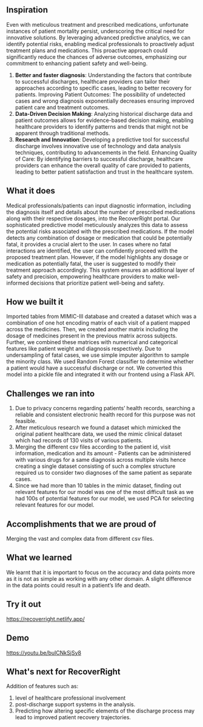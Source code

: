 ## Inspiration
Even with meticulous treatment and prescribed medications, unfortunate instances of patient mortality persist, underscoring the critical need for innovative solutions. By leveraging advanced predictive analytics, we can identify potential risks, enabling medical professionals to proactively adjust treatment plans and medications. This proactive approach could significantly reduce the chances of adverse outcomes, emphasizing our commitment to enhancing patient safety and well-being. 

1. **Better and faster diagnosis**: Understanding the factors that contribute to successful discharges, healthcare providers can tailor their approaches according to specific cases, leading to better recovery for patients. 
Improving Patient Outcomes: The possibility of undetected cases and wrong diagnosis exponentially decreases ensuring improved patient care and treatment outcomes.
2. **Data-Driven Decision Making**: Analyzing historical discharge data and patient outcomes allows for evidence-based decision making, enabling healthcare providers to identify patterns and trends that might not be apparent through traditional methods.
3. **Research and Innovation**: Developing a predictive tool for successful discharge involves innovative use of technology and data analysis techniques, contributing to advancements in the field.
Enhancing Quality of Care: By identifying barriers to successful discharge, healthcare providers can enhance the overall quality of care provided to patients, leading to better patient satisfaction and trust in the healthcare system.

## What it does
Medical professionals/patients can input diagnostic information, including the diagnosis itself and details about the number of prescribed medications along with their respective dosages, into the RecoverRight portal. Our sophisticated predictive model meticulously analyzes this data to assess the potential risks associated with the prescribed medications. If the model detects any combination of dosage or medication that could be potentially fatal, it provides a crucial alert to the user. In cases where no fatal interactions are identified, the user can confidently proceed with the proposed treatment plan. However, if the model highlights any dosage or medication as potentially fatal, the user is suggested to modify their treatment approach accordingly. This system ensures an additional layer of safety and precision, empowering healthcare providers to make well-informed decisions that prioritize patient well-being and safety.


## How we built it
Imported tables from MIMIC-III database and created a dataset which was a combination of one hot encoding matrix of each visit of a patient mapped across the medicines. Then, we created another matrix including the dosage of medicines present in the previous matrix across subjects. Further, we combined these matrices with numerical and categorical features like patient weight and diagnosis respectively. Due to undersampling of fatal cases, we use simple imputer algorithm to sample the minority class. We used Random Forest classifier to determine whether a patient would have a successful discharge or not. We converted this model into a pickle file and integrated it with our frontend using a Flask API. 


## Challenges we ran into

1. Due to privacy concerns regarding patients’ health records, searching a reliable and consistent electronic health record for this purpose was not feasible.
2. After meticulous research we found a dataset which mimicked the original patient healthcare data, we used the mimic clinical dataset which had records of 130 visits of various patients.
3. Merging the different csv files according to the patient id, visit information, medication and its amount - Patients can be administered with various drugs for a same diagnosis across multiple visits hence creating a single dataset consisting of such a complex structure required us to consider two diagnoses of the same patient as separate cases.
4. Since we had more than 10 tables in the mimic dataset, finding out relevant features for our model was one of the most difficult task as we had 100s of potential features for our model, we used PCA for selecting relevant features for our model.

## Accomplishments that we are proud of
Merging the vast and complex data from different csv files.

## What we learned
We learnt that it is important to focus on the accuracy and data points more as it is not as simple as working with any other domain. A slight difference in the data points could result in a patient’s life and death.

## Try it out
https://recoverright.netlify.app/

## Demo
https://youtu.be/buICNkSjSy8

## What's next for RecoverRight
Addition of features such as:
1. level of healthcare professional involvement
2. post-discharge support systems in the analysis.
3. Predicting how altering specific elements of the discharge process may lead to improved patient recovery trajectories.

